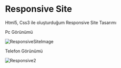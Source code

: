 # Responsive Site
 Html5, Css3 ile oluşturduğum Responsive Site Tasarımı
 
 Pc Görünümü
 
![ResponsiveSiteImage](https://user-images.githubusercontent.com/48796920/149618170-639c3929-3163-4bee-8461-6541a8b33343.PNG)


Telefon Görünümü

![Responsive2](https://user-images.githubusercontent.com/48796920/149618248-80a4789c-0568-4e5b-bd00-0d385a64ec25.PNG)
